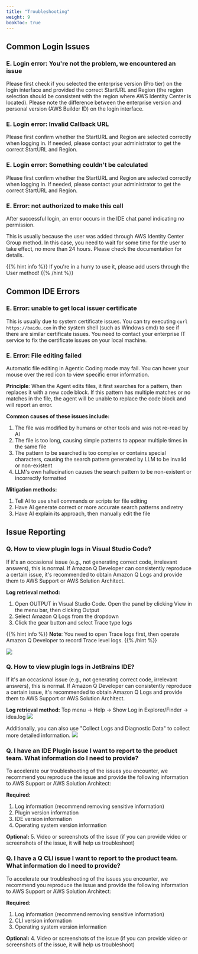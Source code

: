 ```yaml
---
title: "Troubleshooting"
weight: 9
bookToc: true
---
```


## Common Login Issues

### E. Login error: You're not the problem, we encountered an issue

Please first check if you selected the enterprise version (Pro tier) on the login interface and provided the correct StartURL and Region (the region selection should be consistent with the region where AWS Identity Center is located). Please note the difference between the enterprise version and personal version (AWS Builder ID) on the login interface.

### E. Login error: Invalid Callback URL

Please first confirm whether the StartURL and Region are selected correctly when logging in. If needed, please contact your administrator to get the correct StartURL and Region.

### E. Login error: Something couldn't be calculated

Please first confirm whether the StartURL and Region are selected correctly when logging in. If needed, please contact your administrator to get the correct StartURL and Region.

### E. Error: not authorized to make this call

After successful login, an error occurs in the IDE chat panel indicating no permission.

This is usually because the user was added through AWS Identity Center Group method. In this case, you need to wait for some time for the user to take effect, no more than 24 hours. Please check the documentation for details.

{{% hint info %}}
If you're in a hurry to use it, please add users through the User method!
{{% /hint %}}

## Common IDE Errors

### E. Error: unable to get local issuer certificate

This is usually due to system certificate issues. You can try executing `curl https://baidu.com` in the system shell (such as Windows cmd) to see if there are similar certificate issues. You need to contact your enterprise IT service to fix the certificate issues on your local machine.

### E. Error: File editing failed

Automatic file editing in Agentic Coding mode may fail. You can hover your mouse over the red icon to view specific error information.

**Principle**: When the Agent edits files, it first searches for a pattern, then replaces it with a new code block. If this pattern has multiple matches or no matches in the file, the agent will be unable to replace the code block and will report an error.

**Common causes of these issues include:**
1. The file was modified by humans or other tools and was not re-read by AI
2. The file is too long, causing simple patterns to appear multiple times in the same file
3. The pattern to be searched is too complex or contains special characters, causing the search pattern generated by LLM to be invalid or non-existent
4. LLM's own hallucination causes the search pattern to be non-existent or incorrectly formatted

**Mitigation methods:**
1. Tell AI to use shell commands or scripts for file editing
2. Have AI generate correct or more accurate search patterns and retry
3. Have AI explain its approach, then manually edit the file

## Issue Reporting

### Q. How to view plugin logs in Visual Studio Code?

If it's an occasional issue (e.g., not generating correct code, irrelevant answers), this is normal. If Amazon Q Developer can consistently reproduce a certain issue, it's recommended to obtain Amazon Q Logs and provide them to AWS Support or AWS Solution Architect.

**Log retrieval method:**
1. Open OUTPUT in Visual Studio Code. Open the panel by clicking View in the menu bar, then clicking Output
2. Select Amazon Q Logs from the dropdown
3. Click the gear button and select Trace type logs

{{% hint info %}}
**Note**: You need to open Trace logs first, then operate Amazon Q Developer to record Trace level logs.
{{% /hint %}}

![](/book-of-kiro/images/q_dev/vscode_log.png)

### Q. How to view plugin logs in JetBrains IDE?

If it's an occasional issue (e.g., not generating correct code, irrelevant answers), this is normal. If Amazon Q Developer can consistently reproduce a certain issue, it's recommended to obtain Amazon Q Logs and provide them to AWS Support or AWS Solution Architect.

**Log retrieval method:**
Top menu → Help → Show Log in Explorer/Finder → idea.log
![](/book-of-kiro/images/q_dev/jetbrains_log.png)

Additionally, you can also use "Collect Logs and Diagnostic Data" to collect more detailed information.
![](/book-of-kiro/images/q_dev/jetbrains_log_2.png)

### Q. I have an IDE Plugin issue I want to report to the product team. What information do I need to provide?

To accelerate our troubleshooting of the issues you encounter, we recommend you reproduce the issue and provide the following information to AWS Support or AWS Solution Architect:

**Required:**
1. Log information (recommend removing sensitive information)
2. Plugin version information
3. IDE version information
4. Operating system version information

**Optional:**
5. Video or screenshots of the issue (if you can provide video or screenshots of the issue, it will help us troubleshoot)

### Q. I have a Q CLI issue I want to report to the product team. What information do I need to provide?

To accelerate our troubleshooting of the issues you encounter, we recommend you reproduce the issue and provide the following information to AWS Support or AWS Solution Architect:

**Required:**
1. Log information (recommend removing sensitive information)
2. CLI version information
3. Operating system version information

**Optional:**
4. Video or screenshots of the issue (if you can provide video or screenshots of the issue, it will help us troubleshoot)